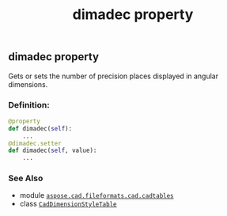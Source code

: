﻿---
title: dimadec property
second_title: Aspose.CAD for Python via .NET API References
description: 
type: docs
weight: 130
url: /python-net/aspose.cad.fileformats.cad.cadtables/caddimensionstyletable/dimadec/
is_root: false
---

## dimadec property


Gets or sets the number of precision places displayed in angular dimensions.
### Definition:
```python
@property
def dimadec(self):
    ...
@dimadec.setter
def dimadec(self, value):
    ...
```

### See Also
* module [`aspose.cad.fileformats.cad.cadtables`](../../)
* class [`CadDimensionStyleTable`](/cad/python-net/aspose.cad.fileformats.cad.cadtables/caddimensionstyletable)
